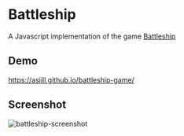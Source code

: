 # Battleship
A Javascript implementation of the game [Battleship](https://en.wikipedia.org/wiki/Battleship_(game))

## Demo
https://asiill.github.io/battleship-game/

## Screenshot
![battleship-screenshot](https://github.com/asiill/battleship-game/assets/9745019/6f9b99f0-14d1-4fdb-bbb1-d33d35413be4)
